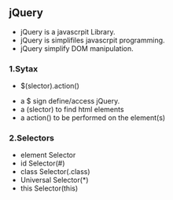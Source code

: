 ## jQuery

- jQuery is a javascrpit Library.
- jQuery is simplifiles javascrpit programming.
- jQuery simplify DOM manipulation.

### 1.Sytax

- $(slector).action()

* a $ sign define/access jQuery.
* a (slector) to find html elements
* a action() to be performed on the element(s)

### 2.Selectors

- element Selector
- id Selector(#)
- class Selector(.class)
- Universal Selector(\*)
- this Selector(this)
